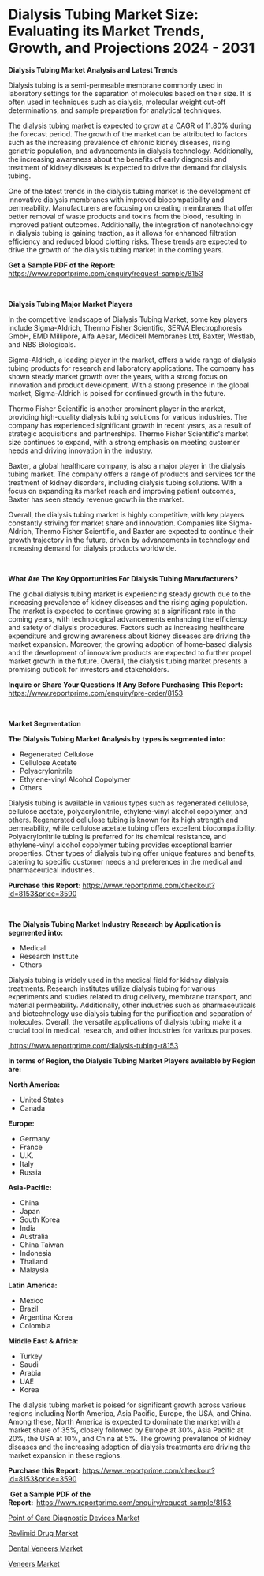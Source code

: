 <p><h1>Dialysis Tubing Market Size: Evaluating its Market Trends, Growth, and Projections 2024 - 2031</h1></p><p><strong>Dialysis Tubing Market Analysis and Latest Trends</strong></p>
<p><p>Dialysis tubing is a semi-permeable membrane commonly used in laboratory settings for the separation of molecules based on their size. It is often used in techniques such as dialysis, molecular weight cut-off determinations, and sample preparation for analytical techniques.</p><p>The dialysis tubing market is expected to grow at a CAGR of 11.80% during the forecast period. The growth of the market can be attributed to factors such as the increasing prevalence of chronic kidney diseases, rising geriatric population, and advancements in dialysis technology. Additionally, the increasing awareness about the benefits of early diagnosis and treatment of kidney diseases is expected to drive the demand for dialysis tubing.</p><p>One of the latest trends in the dialysis tubing market is the development of innovative dialysis membranes with improved biocompatibility and permeability. Manufacturers are focusing on creating membranes that offer better removal of waste products and toxins from the blood, resulting in improved patient outcomes. Additionally, the integration of nanotechnology in dialysis tubing is gaining traction, as it allows for enhanced filtration efficiency and reduced blood clotting risks. These trends are expected to drive the growth of the dialysis tubing market in the coming years.</p></p>
<p><strong>Get a Sample PDF of the Report:&nbsp;</strong> <a href="https://www.reportprime.com/enquiry/request-sample/8153">https://www.reportprime.com/enquiry/request-sample/8153</a></p>
<p>&nbsp;</p>
<p><strong>Dialysis Tubing Major Market Players</strong></p>
<p><p>In the competitive landscape of Dialysis Tubing Market, some key players include Sigma-Aldrich, Thermo Fisher Scientific, SERVA Electrophoresis GmbH, EMD Millipore, Alfa Aesar, Medicell Membranes Ltd, Baxter, Westlab, and NBS Biologicals. </p><p>Sigma-Aldrich, a leading player in the market, offers a wide range of dialysis tubing products for research and laboratory applications. The company has shown steady market growth over the years, with a strong focus on innovation and product development. With a strong presence in the global market, Sigma-Aldrich is poised for continued growth in the future.</p><p>Thermo Fisher Scientific is another prominent player in the market, providing high-quality dialysis tubing solutions for various industries. The company has experienced significant growth in recent years, as a result of strategic acquisitions and partnerships. Thermo Fisher Scientific's market size continues to expand, with a strong emphasis on meeting customer needs and driving innovation in the industry.</p><p>Baxter, a global healthcare company, is also a major player in the dialysis tubing market. The company offers a range of products and services for the treatment of kidney disorders, including dialysis tubing solutions. With a focus on expanding its market reach and improving patient outcomes, Baxter has seen steady revenue growth in the market.</p><p>Overall, the dialysis tubing market is highly competitive, with key players constantly striving for market share and innovation. Companies like Sigma-Aldrich, Thermo Fisher Scientific, and Baxter are expected to continue their growth trajectory in the future, driven by advancements in technology and increasing demand for dialysis products worldwide.</p></p>
<p>&nbsp;</p>
<p><strong>What Are The Key Opportunities For Dialysis Tubing Manufacturers?</strong></p>
<p><p>The global dialysis tubing market is experiencing steady growth due to the increasing prevalence of kidney diseases and the rising aging population. The market is expected to continue growing at a significant rate in the coming years, with technological advancements enhancing the efficiency and safety of dialysis procedures. Factors such as increasing healthcare expenditure and growing awareness about kidney diseases are driving the market expansion. Moreover, the growing adoption of home-based dialysis and the development of innovative products are expected to further propel market growth in the future. Overall, the dialysis tubing market presents a promising outlook for investors and stakeholders.</p></p>
<p><strong>Inquire or Share Your Questions If Any Before Purchasing This Report:</strong> <a href="https://www.reportprime.com/enquiry/pre-order/8153">https://www.reportprime.com/enquiry/pre-order/8153</a></p>
<p>&nbsp;</p>
<p><strong>Market Segmentation</strong></p>
<p><strong>The Dialysis Tubing Market Analysis by types is segmented into:</strong></p>
<p><ul><li>Regenerated Cellulose</li><li>Cellulose Acetate</li><li>Polyacrylonitrile</li><li>Ethylene-vinyl Alcohol Copolymer</li><li>Others</li></ul></p>
<p><p>Dialysis tubing is available in various types such as regenerated cellulose, cellulose acetate, polyacrylonitrile, ethylene-vinyl alcohol copolymer, and others. Regenerated cellulose tubing is known for its high strength and permeability, while cellulose acetate tubing offers excellent biocompatibility. Polyacrylonitrile tubing is preferred for its chemical resistance, and ethylene-vinyl alcohol copolymer tubing provides exceptional barrier properties. Other types of dialysis tubing offer unique features and benefits, catering to specific customer needs and preferences in the medical and pharmaceutical industries.</p></p>
<p><strong>Purchase this Report:&nbsp;</strong><a href="https://www.reportprime.com/checkout?id=8153&price=3590">https://www.reportprime.com/checkout?id=8153&price=3590</a></p>
<p>&nbsp;</p>
<p><strong>The Dialysis Tubing Market Industry Research by Application is segmented into:</strong></p>
<p><ul><li>Medical</li><li>Research Institute</li><li>Others</li></ul></p>
<p><p>Dialysis tubing is widely used in the medical field for kidney dialysis treatments. Research institutes utilize dialysis tubing for various experiments and studies related to drug delivery, membrane transport, and material permeability. Additionally, other industries such as pharmaceuticals and biotechnology use dialysis tubing for the purification and separation of molecules. Overall, the versatile applications of dialysis tubing make it a crucial tool in medical, research, and other industries for various purposes.</p></p>
<p><a href="https://www.reportprime.com/dialysis-tubing-r8153">&nbsp;https://www.reportprime.com/dialysis-tubing-r8153</a></p>
<p><strong>In terms of Region, the Dialysis Tubing Market Players available by Region are:</strong></p>
<p>
    <p> <strong> North America: </strong>
        <ul>
            <li>United States</li>
            <li>Canada</li>
        </ul>
        </p> 
    <p> <strong> Europe: </strong>
        <ul>
            <li>Germany</li>
            <li>France</li>
            <li>U.K.</li>
            <li>Italy</li>
            <li>Russia</li>
        </ul>
        </p> 
    <p> <strong> Asia-Pacific: </strong>
        <ul>
            <li>China</li>
            <li>Japan</li>
            <li>South Korea</li>
            <li>India</li>
            <li>Australia</li>
            <li>China Taiwan</li>
            <li>Indonesia</li>
            <li>Thailand</li>
            <li>Malaysia</li>
        </ul>
        </p> 
    <p> <strong> Latin America: </strong>
        <ul>
            <li>Mexico</li>
            <li>Brazil</li>
            <li>Argentina Korea</li>
            <li>Colombia</li>
        </ul>
        </p> 
    <p> <strong> Middle East & Africa: </strong>
        <ul>
            <li>Turkey</li>
            <li>Saudi</li>
            <li>Arabia</li>
            <li>UAE</li>
            <li>Korea</li>
        </ul>
    </p>
    </p>
<p><p>The dialysis tubing market is poised for significant growth across various regions including North America, Asia Pacific, Europe, the USA, and China. Among these, North America is expected to dominate the market with a market share of 35%, closely followed by Europe at 30%, Asia Pacific at 20%, the USA at 10%, and China at 5%. The growing prevalence of kidney diseases and the increasing adoption of dialysis treatments are driving the market expansion in these regions.</p></p>
<p><strong>Purchase this Report: </strong><a href="https://www.reportprime.com/checkout?id=8153&price=3590">https://www.reportprime.com/checkout?id=8153&price=3590</a></p>
<p>&nbsp;<strong>Get a Sample PDF of the Report:&nbsp;&nbsp;</strong><a href="https://www.reportprime.com/enquiry/request-sample/8153">https://www.reportprime.com/enquiry/request-sample/8153</a></p>
<p><strong></strong></p>
<p><p><a href="https://github.com/lawrenceWatkins654/Market-Research-Report-List-1/blob/main/point-of-care-diagnostic-devices-market.md">Point of Care Diagnostic Devices Market</a></p><p><a href="https://github.com/BryceTownsendr/Market-Research-Report-List-6/blob/main/revlimid-drug-market.md">Revlimid Drug Market</a></p><p><a href="https://github.com/juancolorado15/Market-Research-Report-List-4/blob/main/dental-veneers-market.md">Dental Veneers Market</a></p><p><a href="https://github.com/mahnoor2003/Market-Research-Report-List-6/blob/main/veneers-market.md">Veneers Market</a></p></p>
